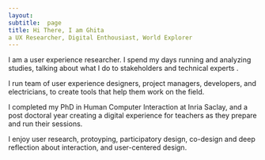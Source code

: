 ```yaml
---
layout:
subtitle:  page
title: Hi There, I am Ghita
a UX Researcher, Digital Enthousiast, World Explorer 
---
```




I am a user experience researcher. I spend my days running and analyzing studies, talking about what I do to stakeholders and technical experts . 

I run team of user experience designers, project managers, developers, and electricians, to create tools that help them work on the field. 

I  completed my PhD in Human Computer Interaction at Inria Saclay, and a post doctoral year creating a digital experience for teachers as they prepare and run their sessions. 

I enjoy user research, protoyping, participatory design, co-design and deep reflection about interaction, and user-centered design. 

